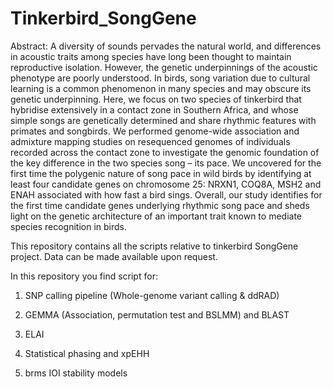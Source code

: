 # Tinkerbird_SongGene

Abstract:
A diversity of sounds pervades the natural world, and differences in acoustic traits among species have long been thought to maintain reproductive isolation. However, the genetic underpinnings of the acoustic phenotype are poorly understood. In birds, song variation due to cultural learning is a common phenomenon in many species and may obscure its genetic underpinning. Here, we focus on two species of tinkerbird that hybridise extensively in a contact zone in Southern Africa, and whose simple songs are genetically determined and share rhythmic features with primates and songbirds. We performed genome-wide association and admixture mapping studies on resequenced genomes of individuals recorded across the contact zone to investigate the genomic foundation of the key difference in the two species song – its pace. We uncovered for the first time the polygenic nature of song pace in wild birds by identifying at least four candidate genes on chromosome 25: NRXN1, COQ8A, MSH2 and ENAH associated with how fast a bird sings. Overall, our study identifies for the first time candidate genes underlying rhythmic song pace and sheds light on the genetic architecture of an important trait known to mediate species recognition in birds.

This repository contains all the scripts relative to tinkerbird SongGene project. Data can be made available upon request.

In this repository you find script for:

1) SNP calling pipeline (Whole-genome variant calling & ddRAD)

2) GEMMA (Association, permutation test and BSLMM) and BLAST

3) ELAI

4) Statistical phasing and xpEHH

5) brms IOI stability models 



